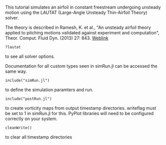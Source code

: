 This tutorial simulates an airfoil in constant freestream
undergoing unsteady motion using the LAUTAT (Large-Angle Unsteady
Thin-Airfoil Theory) solver.
		
The theory is described in Ramesh, K. et al., "An unsteady airfoil
theory applied to pitching motions validated against experiment and
computation", Theor. Comput. Fluid Dyn. (2013) 27:
843. [Weblink](https://doi.org/10.1007/s00162-012-0292-8)

```
?lautat
```

to see all solver options.

Documentation for all custom types seen in simRun.jl can be accessed
the same way.

```
include("simRun.jl")
```

to define the simulation paramters and run.

```
include("postRun.jl")
```

to create vorticity maps from output timestamp directories. writeflag
must be set to 1 in simRun.jl for this. PyPlot libraries will need to
be configured correctly on your system. 

```
cleanWrite()
```

to clear all timestamp directories
